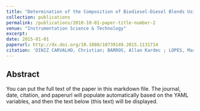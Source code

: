 ```yaml
---
title: "Determination of the Composition of Biodiesel-Diesel Blends Using the Dielectric Constant"
collection: publications
permalink: /publications/2010-10-01-paper-title-number-2
venue: "Instrumentation Science & Technology"
excerpt:
date: 2015-01-01
paperurl: http://dx.doi.org/10.1080/10739149.2015.1131714
citation: 'DINIZ CARVALHO, Christian; BARROS, Allan Kardec ; LOPES, Marcus Vinicius ; SILVA, Fernando Carvalho; SANTANA, Ewaldo Eder; SINFRÔNIO, Francisco Sávio Mendes. <b>Determination of the Composition of Biodiesel-Diesel Blends Using the Dielectric Constant</b>. <i>Instrumentation Science & Technology</i>, v. 1, p. 1, 2015'
---
```




## Abstract
You can put the full text of the paper in this markdown file. The journal, date, citation, and paperurl will populate automatically based on the YAML variables, and then the text below (this text) will be displayed.
